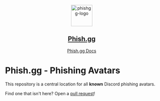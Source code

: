 <p align="center">

  <a href="https://phish.gg" target="_blank">
    <img alt="phishgg-logo" height="70" alt="Phish.gg Logo" src="https://cdn.phish.gg/logo.png"/>
    <h2 style="text-align:center;">Phish.gg</h2>
  </a>
</p>
<p align="center">
    <a href="https://docs.phish.gg">Phish.gg Docs</a>
</p>

# Phish.gg - Phishing Avatars

This repository is a central location for all **known** Discord phishing avatars.

Find one that isn't here? Open a [pull request](https://github.com/Phish-gg/phishing-avatars/pulls)!